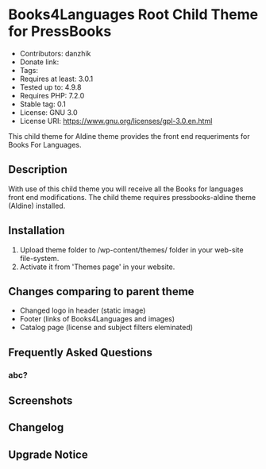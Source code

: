 # Books4Languages Root Child Theme for PressBooks


* Contributors: danzhik
* Donate link:
* Tags: 
* Requires at least: 3.0.1
* Tested up to: 4.9.8
* Requires PHP: 7.2.0
* Stable tag: 0.1
* License: GNU 3.0
* License URI: https://www.gnu.org/licenses/gpl-3.0.en.html

This child theme for Aldine theme provides the front end requeriments for Books For Languages.

## Description

With use of this child theme you will receive all the Books for languages front end modifications. The child theme requires pressbooks-aldine theme (Aldine) installed.

## Installation

1. Upload theme folder to /wp-content/themes/ folder in your web-site file-system.
1. Activate it from 'Themes page' in your website.

## Changes comparing to parent theme

* Changed logo in header (static image)
* Footer (links of Books4Languages and images)
* Catalog page (license and subject filters eleminated)

## Frequently Asked Questions

### abc?


## Screenshots



## Changelog



## Upgrade Notice
